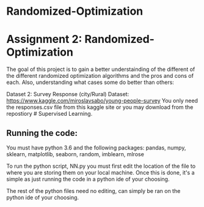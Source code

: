 # Randomized-Optimization

# Assignment 2: Randomized-Optimization

The goal of this project is to gain a better understainding of the different of the different randomized optimization algorithms and the pros and cons of each. Also, understanding what cases some do better than others:



Dataset 2: Survey Response (city/Rural) Dataset: https://www.kaggle.com/miroslavsabo/young-people-survey
            You only need the responses.csv file from this kaggle site or you may download from the repostiory # Supervised Learning.
            
            
## Running the code:
You must have python 3.6 and the following packages: pandas, numpy, sklearn, matplotlib, seaborn, random, imblearn, mlrose 

To run the python script, NN.py you must first edit the location of the file to where you are storing them on your local machine. 
Once this is done, it's a simple as just running the code in a python ide of your choosing.

The rest of the python files need no editing, can simply be ran on the python ide of your choosing.
